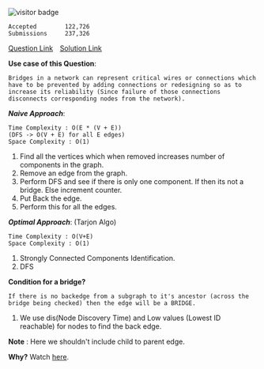 ![visitor badge](https://visitor-badge.glitch.me/badge?page_id=yvrakesh.Leetcode-1192)

    Accepted        122,726
    Submissions     237,326
[Question Link](https://leetcode.com/problems/critical-connections-in-a-network/)&emsp;[Solution Link](https://github.com/yvrakesh/Leetcode/blob/main/code/1192-Critical-Connections-In-A-Network/sol.cpp)

**Use case of this Question**:

    Bridges in a network can represent critical wires or connections which have to be prevented by adding connections or redesigning so as to increase its reliability (Since failure of those connections disconnects corresponding nodes from the network). 

***Naive Approach***:

    Time Complexity : O(E * (V + E))
    (DFS -> O(V + E) for all E edges)
    Space Complexity : O(1)
1. Find all the vertices which when removed increases number of components in the graph.
2. Remove an edge from the graph.
3. Perform DFS and see if there is only one component. If then its not a bridge. Else increment counter.
4. Put Back the edge.
5. Perform this for all the edges.


***Optimal Approach***: (Tarjon Algo)

    Time Complexity : O(V+E)
    Space Complexity : O(1)
1. Strongly Connected Components Identification.
2. DFS

**Condition for a bridge?**

    If there is no backedge from a subgraph to it's ancestor (across the bridge being checked) then the edge will be a BRIDGE.

1. We use dis(Node Discovery Time) and Low values (Lowest ID reachable) for nodes to find the back edge.

**Note** : Here we shouldn't include child to parent edge.

**Why?** Watch [here](https://www.youtube.com/watch?v=Rhxs4k6DyMM).


